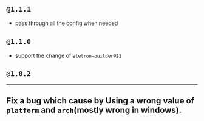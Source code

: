 ## `@1.1.1`
  
  -  pass through all the config when needed

## `@1.1.0`
  
  - support the change of `eletron-builder@21`
## `@1.0.2`
-------------
Fix a bug which cause by Using a wrong value of `platform` and `arch`(mostly wrong in windows).
-------------